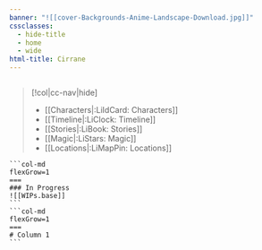 ```yaml
---
banner: "![[cover-Backgrounds-Anime-Landscape-Download.jpg]]"
cssclasses:
  - hide-title
  - home
  - wide
html-title: Cirrane
---
```

```search-bar

```

>[!col|cc-nav|hide] 
>- [[Characters|:LiIdCard: Characters]]
>- [[Timeline|:LiClock: Timeline]]
>- [[Stories|:LiBook: Stories]]
>- [[Magic|:LiStars: Magic]]
>- [[Locations|:LiMapPin: Locations]]

````col
```col-md
flexGrow=1
===
### In Progress
![[WIPs.base]]
```
```col-md
flexGrow=1
===
# Column 1
```
````
